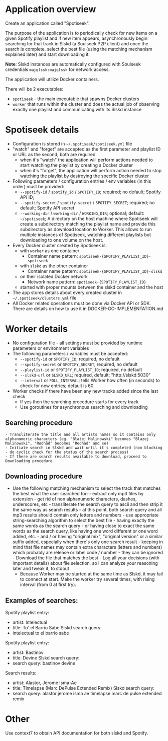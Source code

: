 # Application overview
Create an application called "Spotiseek".

The purpose of the application is to periodically check for new items on a given Spotify playlist and if new item appears, asynchronously begin searching for that track in Slskd (a Soulseek P2P client) and once the search is complete, select the best file (using the matching mechanism explained later) and start downloading it.

**Note**: Slskd instances are automatically configured with Soulseek credentials `majqlssk:majqlssk` for network access.

The application will utilize Docker containers.

There will be 2 executables:
- `spotiseek` - the main executable that spawns Docker clusters
- `worker` that runs within the cluster and does the actual job of observing exactly one playlist and communicating with its Slskd instance
# Spotiseek details
- Configuration is stored in `~/.spotiseek/spotiseek.yml` file
- "watch" and "forget" are accepted as the first parameter and playlist ID or URL as the second; both are required
    - when it's "watch" the application will perform actions needed to start watching the playlist by creating a Docker cluster
    - when it's "forget", the application will perform action needed to stop watching the playlist by destroying the specific Docker cluster
- Following parameters / configuration entries / env variables (in this order) must be provided:
    - `--spotify-id` / `spotify_id` / `SPOTIFY_ID`; required; no default; Spotify API ID;
    - `--spotify-secret` / `spotify-secret` / `SPOTIFY_SECRET`; required; no default; Spotify API secret
    - `--working-dir` / `working-dir` / `WORKING_DIR`; optional; default: `~/spotiseek`;  A directory on the host machine where Spotiseek will create a subdirectory matching the playlist name and provide this subdirectory as download location to Worker. This allows to run multiple instances of Spotiseek, watching different playlists but downloading to one volume on the host.
- Every Docker cluster created by Spotiseek is:
    - with `worker` as one container
        - Container name pattern: `spotiseek-{SPOTIFY_PLAYLIST_ID}-spotiseek`
    - with `slskd` as the other container
        - Container name pattern: `spotiseek-{SPOTIFY_PLAYLIST_ID}-slskd`
    - on their isolated Docker network
        - Network name pattern: `spotiseek-{SPOTIFY_PLAYLIST_ID}`
    - started with proper mounts between the slskd container and the host
- The app stores details about every created cluster in `~/.spotiseek/clusters.yml` file
- All Docker related operations must be done via Docker API or SDK. There are details on how to use it in DOCKER-GO-IMPLEMENTATION.md
# Worker details
- No configuration file - all settings must be provided by runtime parameters or environment variables
- The following parameters / variables must be accepted:
    - `--spotify-id` or `SPOTIFY_ID`; required, no default
    - `--spotify-secret` or `SPOTIFY_SECRET`; required, no default
    - `--playlist-id` or `SPOTIFY_PLAYLIST_ID`; required, no default
    - `--slskd-url` or `SLSKD_URL`; required, default: "http://slskd:5030"
    - `--interval` or `POLL_INTERVAL`; tells Worker how often (in seconds) to check for new entries; default is 60
- Worker checks if there have been any new tracks added since the last check
    - If yes then the searching procedure starts for every track
    - Use goroutines for asynchronous searching and downloading
## Searching procedure
    - Transliterate the title and all artists names so it contains only alphanumeric characters (eg. "Błażej Malinowski" becomes "Blazej Malinowski", "Rødhåd" becomes "Rodhad" and so)
    - Initiate search in Slskd and wait until it's completed (non blocking - do cyclic check for the status of the search process)
    - If there are search results available to download, proceed to Downloading procedure
## Downloading procedure
- Use the following matching mechanism to select the track that matches the best what the user searched for:
        - extract only mp3 files by extension
        - get rid of non alphanumeric characters, dashes, underscores, etc
        - transliterate the search query to ascii and then strip it the same way as search results
        - at this point, both search query and all mp3 results should contain only letters and numbers
        - use appropriate string-searching algorithm to select the best file
            - having exactly the same words as the search query
            - or having close to exact the same words as the search query, like having one word different or one word added, etc.
            - and / or having "original mix", "original version" or a similar suffix added, especially when there's only one search result
            - keeping in mind that file names may contain extra characters (letters and numbers) which probably are release or label code / number - they can be ignored
        - Download the file that matches the best
        - Log all your decisions (with important details) about file selection, so I can analyze your reasoning later and tweak it, to stdout
    - Because Worker may be started at the same time as Slskd, it may fail to connect at start. Make the worker try several times, with rising interval (from 0 at first try).
## Examples of searches:
Spotify playlist entry:
- artist: Intelectual
- title: To' el Barrio Sabe
Slskd search query:
- intelectual to el barrio sabe

Spotify playlist entry:
- artist: Bastinov
- title: Devine
Slskd search query:
- search query: bastinov devine

Search results:
- artist: Alastor, Jerome Isma-Ae
- title: Timelapse (Marc DePulse Extended Remix)
Slskd search query:
- search query: alastor jerome isma ae timelapse marc de pulse extended remix
# Other
Use context7 to obtain API documentation for both slskd and Spotify.

